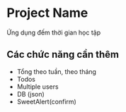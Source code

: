 # Project Name

Ứng dụng đếm thời gian học tập

## Các chức năng cần thêm

- Tổng theo tuần, theo tháng
- Todos
- Multiple users
- DB (json)
- SweetAlert(confirm)
